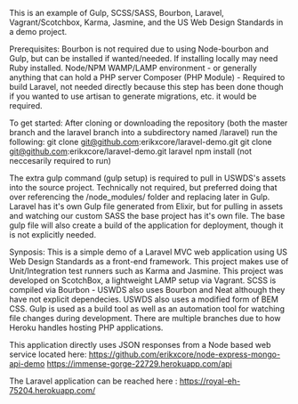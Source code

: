 This is an example of Gulp, SCSS/SASS, Bourbon, Laravel, Vagrant/Scotchbox, Karma, Jasmine, and the US Web Design Standards in a demo project.

Prerequisites:
Bourbon is not required due to using Node-bourbon and Gulp, but can be installed if wanted/needed. If installing locally may need Ruby installed.
Node/NPM
WAMP/LAMP environment - or generally anything that can hold a PHP server
Composer (PHP Module) - Required to build Laravel, not needed directly because this step has been done though if you wanted to use artisan to generate migrations, etc. it would be required.

To get started:
After cloning or downloading the repository (both the master branch and the laravel branch into a subdirectory named /laravel) run the following:
git clone git@github.com:erikxcore/laravel-demo.git
git clone git@github.com:erikxcore/laravel-demo.git laravel
npm install (not neccesarily required to run)

The extra gulp command (gulp setup) is required to pull in USWDS's assets into the source project. Technically not required, but preferred doing that over referencing the /node_modules/ folder and replacing later in Gulp. Laravel has it's own Gulp file generated from Elixir, but for pulling in assets and watching our custom SASS the base project has it's own file. The base gulp file will also create a build of the application for deployment, though it is not explicitly needed.

Synposis:
This is a simple demo of a Laravel MVC web application using US Web Design Standards as a front-end framework.
This project makes use of Unit/Integration test runners such as Karma and Jasmine.
This project was developed on ScotchBox, a lightweight LAMP setup via Vagrant.
SCSS is compiled via Bourbon - USWDS also uses Bourbon and Neat although they have not explicit dependecies. USWDS also uses a modified form of BEM CSS.
Gulp is used as a build tool as well as an automation tool for watching file changes during development.
There are multiple branches due to how Heroku handles hosting PHP applications.

This application directly uses JSON responses from a Node based web service located here:
https://github.com/erikxcore/node-express-mongo-api-demo
https://immense-gorge-22729.herokuapp.com/api

The Laravel application can be reached here : https://royal-eh-75204.herokuapp.com/
